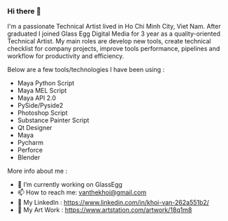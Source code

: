### Hi there 👋
I'm a passionate Technical Artist lived in Ho Chi Minh City, Viet Nam. After graduated I joined Glass Egg Digital Media for 3 year as a quality-oriented Technical Artist. My main roles are develop new tools, create technical checklist for company projects, improve tools performance, pipelines and workflow for productivity and efficiency.

Below are a few tools/technologies I have been using :
- Maya Python Script                  
- Maya MEL Script                
- Maya API 2.0                   
- PySide/Pyside2                  
- Photoshop Script                
- Substance Painter Script   
- Qt Designer
- Maya
- Pycharm
- Perforce
- Blender    

More info about me :
- 🔭 I’m currently working on GlassEgg
- 📫 How to reach me: vanthekhoi@gmail.com
- 💬 My LinkedIn : https://www.linkedin.com/in/khoi-van-262a551b2/
- 💬 My Art Work : https://www.artstation.com/artwork/18q1m8
<!--
**VanTheKhoi/VanTheKhoi** is a ✨ _special_ ✨ repository because its `README.md` (this file) appears on your GitHub profile.

Here are some ideas to get you started:

- 🔭 I’m currently working on ...
- 🌱 I’m currently learning ...
- 👯 I’m looking to collaborate on ...
- 🤔 I’m looking for help with ...
- 💬 Ask me about ...
- 📫 How to reach me: ...
- 😄 Pronouns: ...
- ⚡ Fun fact: ...
-->
